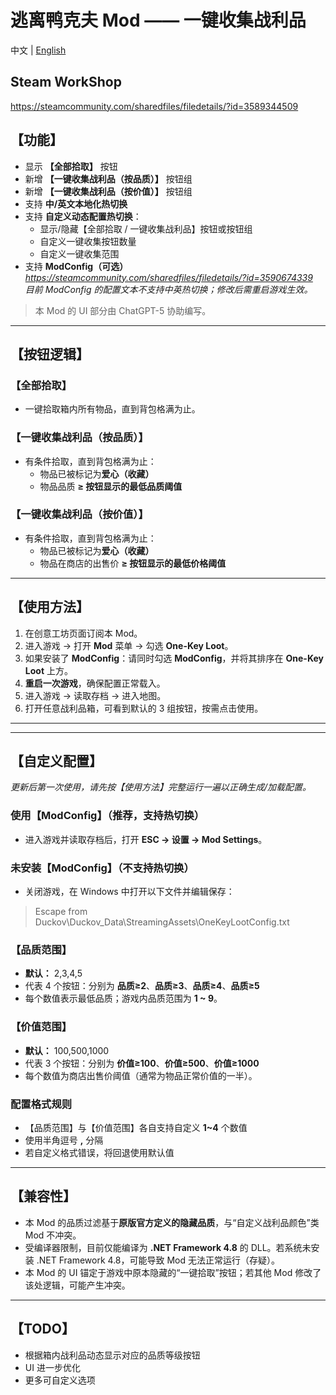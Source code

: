 # 逃离鸭克夫 Mod —— 一键收集战利品

中文 | [English](README_EN.md)

## Steam WorkShop

<https://steamcommunity.com/sharedfiles/filedetails/?id=3589344509>

## 【功能】

- 显示 **【全部拾取】** 按钮
- 新增 **【一键收集战利品（按品质）】** 按钮组
- 新增 **【一键收集战利品（按价值）】** 按钮组
- 支持 **中/英文本地化热切换**
- 支持 **自定义动态配置热切换**：
  - 显示/隐藏【全部拾取 / 一键收集战利品】按钮或按钮组
  - 自定义一键收集按钮数量
  - 自定义一键收集范围
- 支持 **ModConfig（可选）**  
  *<https://steamcommunity.com/sharedfiles/filedetails/?id=3590674339>*  
  *目前 ModConfig 的配置文本不支持中英热切换；修改后需重启游戏生效。*

> 本 Mod 的 UI 部分由 ChatGPT-5 协助编写。

---

## 【按钮逻辑】

### 【全部拾取】

- 一键拾取箱内所有物品，直到背包格满为止。

### 【一键收集战利品（按品质）】

- 有条件拾取，直到背包格满为止：
  - 物品已被标记为**爱心（收藏）**
  - 物品品质 **≥ 按钮显示的最低品质阈值**

### 【一键收集战利品（按价值）】

- 有条件拾取，直到背包格满为止：
  - 物品已被标记为**爱心（收藏）**
  - 物品在商店的出售价 **≥ 按钮显示的最低价格阈值**

---

## 【使用方法】

1. 在创意工坊页面订阅本 Mod。
2. 进入游戏 → 打开 **Mod** 菜单 → 勾选 **One-Key Loot**。
3. 如果安装了 **ModConfig**：请同时勾选 **ModConfig**，并将其排序在 **One-Key Loot** 上方。
4. **重启一次游戏**，确保配置正常载入。
5. 进入游戏 → 读取存档 → 进入地图。
6. 打开任意战利品箱，可看到默认的 3 组按钮，按需点击使用。

---

---

## 【自定义配置】

*更新后第一次使用，请先按【使用方法】完整运行一遍以正确生成/加载配置。*

### 使用【ModConfig】（推荐，支持热切换）

- 进入游戏并读取存档后，打开 **ESC → 设置 → Mod Settings**。

### 未安装【ModConfig】（不支持热切换）

- 关闭游戏，在 Windows 中打开以下文件并编辑保存：

> Escape from Duckov\Duckov_Data\StreamingAssets\OneKeyLootConfig.txt

### 【品质范围】

- **默认：** 2,3,4,5
- 代表 4 个按钮：分别为 **品质≥2**、**品质≥3**、**品质≥4**、**品质≥5**
- 每个数值表示最低品质；游戏内品质范围为 **1 ~ 9**。

### 【价值范围】

- **默认：** 100,500,1000
- 代表 3 个按钮：分别为 **价值≥100**、**价值≥500**、**价值≥1000**
- 每个数值为商店出售价阈值（通常为物品正常价值的一半）。

### 配置格式规则

- 【品质范围】与【价值范围】各自支持自定义 **1~4** 个数值
- 使用半角逗号 **,** 分隔
- 若自定义格式错误，将回退使用默认值

---

## 【兼容性】

- 本 Mod 的品质过滤基于**原版官方定义的隐藏品质**，与“自定义战利品颜色”类 Mod 不冲突。
- 受编译器限制，目前仅能编译为 **.NET Framework 4.8** 的 DLL。若系统未安装 .NET Framework 4.8，可能导致 Mod 无法正常运行（存疑）。
- 本 Mod 的 UI 锚定于游戏中原本隐藏的“一键拾取”按钮；若其他 Mod 修改了该处逻辑，可能产生冲突。

---

## 【TODO】

- 根据箱内战利品动态显示对应的品质等级按钮
- UI 进一步优化
- 更多可自定义选项
